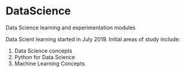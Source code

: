 # DataScience
Data Science learning and experimentation modules

Data Scient learning started in July 2019. Initial areas of study include:
1.  Data Science concepts
2.  Python for Data Science
3.  Machine Learning Concepts
